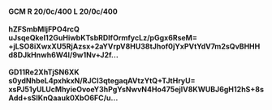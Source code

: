 #### GCM R 20/0c/400 L 20/0c/400
**hZFSmbMljFPO4rcQ**<br/>**uJsqeQkeI12GuHiwbKTsbRDlfOrmfycLz/pGgx6RseM=**<br/>**+jLSO8iXwxXU5RjAzsx+2aYVrpV8HU38tJhof0jYxPVtYdV7m2sQvBHHHd8DJkHnwh6W4l/9w1Nv+J2f...**<br/><br/>
**GD11Re2XhTjSN6XK**<br/>**s0ydNhbeL4pxhkxN/RJCl3qtegaqAVtzYtQ+TJtHryU=**<br/>**xsPJ51yULUcMhyieOvoeY3hPgYsNwvN4Ho475ejIV8KWUBJ6gH12hS+8sAdd+sSlKnQaauk0XbO6FC/u...**